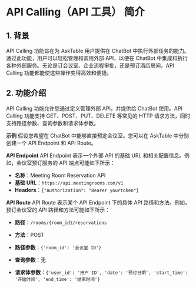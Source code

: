 
# API Calling（API 工具） 简介

## 1. 背景
API Calling 功能旨在为 AskTable 用户提供在 ChatBot 中执行外部任务的能力。通过此功能，用户可以轻松管理和调用外部 API，以便在 ChatBot 中集成和执行各种外部服务。无论是订会议室、企业流程审批，还是预订酒店房间，API Calling 功能都能使这些操作变得高效和便捷。

## 2. 功能介绍
API Calling 功能允许您通过定义管理外部 API，并提供给 ChatBot 使用。API Calling 功能支持 GET、POST、PUT、DELETE 等常见的 HTTP 请求方法，同时支持路径参数、查询参数和请求体参数。

**示例** 
假设您希望在 ChatBot 中能够直接预定会议室。您可以在 AskTable 中分别创建一个 API Endpoint 和 API Route。


**API Endpoint**
API Endpoint 表示一个外部 API 的基础 URL 和相关配置信息。例如，会议室预订服务的 API 端点可能如下所示：

* **名称**：Meeting Room Reservation API
* **基础 URL**：`https://api.meetingrooms.com/v1`
* **Headers**：```{"Authorization": "Bearer yourtoken"}```

**API Route**
API Route 表示某个 API Endpoint 下的具体 API 路径和方法。例如，预订会议室的 API 路径和方法可能如下所示：

* **路径**：`/rooms/{room_id}/reservations`
* **方法**：POST
* **路径参数**：`{'room_id': '会议室 ID'}`

* **查询参数**：无

* **请求体参数**：`{'user_id': '用户 ID', 'date': '预订日期', 'start_time': '开始时间', 'end_time': '结束时间'}`

